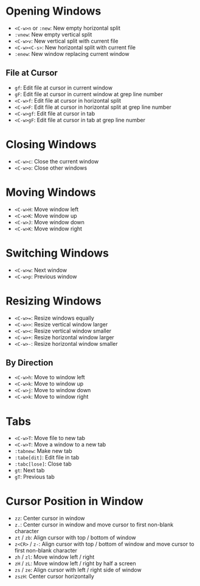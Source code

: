 # Opening Windows

- `<C-w>n` or `:new`: New empty horizontal split
- `:vnew`: New empty vertical split
- `<C-w>v`: New vertical split with current file
- `<C-w><C-s>`: New horizontal split with current file
- `:enew`: New window replacing current window

## File at Cursor

- `gf`: Edit file at cursor in current window
- `gF`: Edit file at cursor in current window at grep line number
- `<C-w>f`: Edit file at cursor in horizontal split
- `<C-w>F`: Edit file at cursor in horizontal split at grep line number
- `<C-w>gf`: Edit file at cursor in tab
- `<C-w>gF`: Edit file at cursor in tab at grep line number

# Closing Windows

- `<C-w>c`: Close the current window
- `<C-w>o`: Close other windows

# Moving Windows

- `<C-w>H`: Move window left
- `<C-w>K`: Move window up
- `<C-w>J`: Move window down
- `<C-w>K`: Move window right

# Switching Windows

- `<C-w>w`: Next window
- `<C-w>p`: Previous window

# Resizing Windows

- `<C-w>=`: Resize windows equally
- `<C-w>>`: Resize vertical window larger
- `<C-w><`: Resize vertical window smaller
- `<C-w>+`: Resize horizontal window larger
- `<C-w>-`: Resize horizontal window smaller

## By Direction

- `<C-w>h`: Move to window left
- `<C-w>k`: Move to window up
- `<C-w>j`: Move to window down
- `<C-w>k`: Move to window right

# Tabs

- `<C-w>T`: Move file to new tab
- `<C-w>T`: Move a window to a new tab
- `:tabnew`: Make new tab
- `:tabe[dit]`: Edit file in tab
- `:tabc[lose]`: Close tab
- `gt`: Next tab
- `gT`: Previous tab

# Cursor Position in Window

- `zz`: Center cursor in window
- `z.`: Center cursor in window and move cursor to first non-blank character
- `zt` / `zb`: Align cursor with top / bottom of window
- `z<CR>` / `z-`: Align cursor with top / bottom of window and move cursor to first non-blank character
- `zh` / `zl`: Move window left / right
- `zH` / `zL`: Move window left / right by half a screen
- `zs` / `ze`: Align cursor with left / right side of window
- `zszH`: Center cursor horizontally
